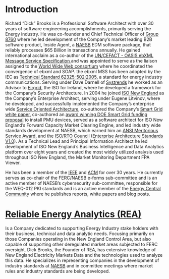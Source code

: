 <h1>Introduction</h1>

Richard “Dick” Brooks is a Professional Software Architect with over 30 years of software engineering accomplishments, primarily serving the Energy industry. He was co-founder and Chief Technical Officer of <a href="http://www.8760.com/InsideAgent.html">Group 8760</a> where he led development of the Company’s market leading B2B software product, Inside Agent, a <a href="http://www.naesb.org/">NAESB</a> EDM software package, that reliably processes $65 Billion in transactions annually. He gained international acclaim as a co-author of the <a href="http://www.ebxml.org/specs/ebMS.pdf">UN/CEFACT - OASIS ebXML Message Service Specification </a> and was appointed to serve as the liaison assigned to the <a href="https://www.w3.org/TR/2001/WD-soap12-part1-20011217/">World Wide Web consortium</a> where he coordinated the convergence of ebxml and SOAP. 
the ebxml MSS has been adopted by the IEC as <a href="https://webstore.iec.ch/publication/6847">Technical Standard 62325-502:2005</a>, a standard for energy industry communications.  Serving under Dave Darnell of <a href="http://www.systrends.com">Systrends</a>  he worked as an Advisor to <a href="http://www.eirgridgroup.com/">Eirgrid</a>, the ISO for Ireland, where he developed a framework for the Company’s Security Architecture. In 2004 he joined <a href="http://www.iso-ne.com/">ISO New England</a> as the Company’s Enterprise Architect, serving under Eugene Litvinov, where he developed, and successfully implemented the Company’s enterprise wide <a href="https://github.com/rjb4standards/Presentations/blob/master/2007-GARTNER-CEP-ep1_a4.pdf">Service Oriented Architecture</a>, co-authored the Company’s <a href="https://www.iso-ne.com/static-assets/documents/committees/comm_wkgrps/prtcpnts_comm/pac/mtrls/2009/may202009/a_smart_grid_report.pdf">Smart Grid white paper</a>, co-authored an <a href="https://www.iso-ne.com/static-assets/documents/nwsiss/pr/2010/final_sgig_07012010.pdf">award winning DOE Smart Grid funding proposal</a> to install PMU devices, served as a software architect for ISO New England’s Forward Capacity Market Clearing Engine, and led industry wide standards development at NAESB, which earned him an <a href="https://www.naesb.org/pdf/082801pr.pdf">ANSI Meritorious Service Award</a>, and the <a href="https://isorto.org/">ISO/RTO Council</a> (<a href="https://github.com/rjb4standards/Presentations/blob/master/ISORTO-EAS-Standards.pdf">Enterprise Architecture Standards V1.0</a>).  As a Technical Lead and Principal Information Architect he led development of ISO New England’s Business Intelligence and Data Analytics platform over eight years and created the most widely utilized analysis used throughout ISO New England, the Market Monitoring Department FPA Viewer. 

He has been a member of the <a href="http://www.ieee.org/">IEEE</a> and <a href="http://www.acm.org/">ACM</a> for over 30 years. He currently serves as co-chair of the FERC/NAESB e-forms sub-committee and is an active member of NAESB’s cybersecurity sub-committee, responsible for the WEQ-012 PKI standards and is an active member of the <a href="https://www.energycentral.com/member/profile/225424/activity"> Energy Central Community</a> where he publishes reports, white papers and blog posts.

<h1><a href="https://reliableenergyanalytics.com/">Reliable Energy Analytics (REA)</a></h1>

Is a Company dedicated to supporting Energy Industry stake holders with their business, technical and data analytic needs. Focusing primarily on those Companies operating in the New England Control Area, but also capable of supporting other deregulated market areas subjected to FERC oversight. Dick Brooks, the Founder of REA, has extensive knowledge of New England Electricity Markets Data and the technologies used to analyze this data. He specializes in representing companies in the development of industry standards at <a href="http://www.naesb.org">NAESB</a> and in committee meetings where market rules and industry standards are being developed. 



